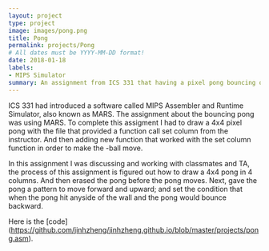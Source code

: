 ```yaml
---
layout: project
type: project
image: images/pong.png
title: Pong
permalink: projects/Pong
# All dates must be YYYY-MM-DD format!
date: 2018-01-18
labels:
- MIPS Simulator
summary: An assignment from ICS 331 that having a pixel pong bouncing on the display screen by using MIPS Simulator.
---
```


ICS 331 had introduced a software called MIPS Assembler and Runtime Simulator, also known as MARS. The assignment about the bouncing pong was using MARS. To complete this assigment I had to draw a 4x4 pixel pong with the file that provided a function call set column from the instructor. And then adding new function that worked with the set column function in order to make the -ball move.   



In this assignment I was discussing and working with classmates and TA, the process of this assignment is figured out how to draw a 4x4 pong in 4 columns. And then erased the pong before the pong moves. Next, gave the pong a pattern to move forward and upward; and set the condition that when the pong hit anyside of the wall and the pong would bounce backward.  


Here is the [code] (https://github.com/jinhzheng/jinhzheng.github.io/blob/master/projects/pong.asm).








